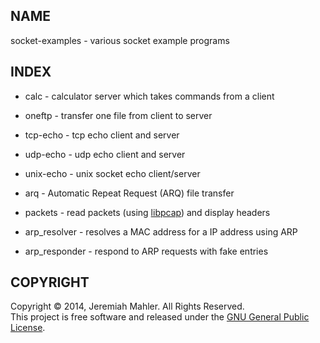 
NAME
----

socket-examples - various socket example programs

INDEX
-----

 * calc - calculator server which takes commands from a client

 * oneftp - transfer one file from client to server

 * tcp-echo - tcp echo client and server

 * udp-echo - udp echo client and server

 * unix-echo - unix socket echo client/server

 * arq - Automatic Repeat Request (ARQ) file transfer

 * packets - read packets (using [libpcap][libpcap]) and display headers

 * arp_resolver - resolves a MAC address for a IP address using ARP

 * arp_responder - respond to ARP requests with fake entries

  [libpcap]: http://www.tcpdump.org

COPYRIGHT
---------

Copyright &copy; 2014, Jeremiah Mahler.  All Rights Reserved.<br>
This project is free software and released under
the [GNU General Public License][gpl].

 [gpl]: http://www.gnu.org/licenses/gpl.html

